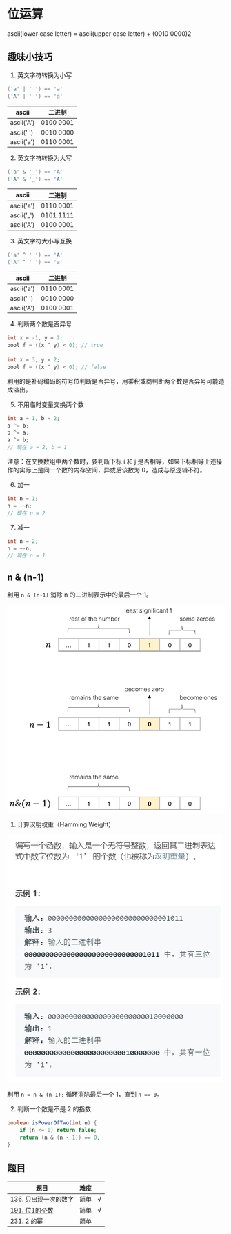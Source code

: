 # 位运算

ascii(lower case letter) = ascii(upper case letter) + (0010 0000)2

## 趣味小技巧

1. 英文字符转换为小写
``` java
('a' | ' ') == 'a'
('A' | ' ') == 'a'
```

|ascii|二进制|
|---|---|
|ascii('A')|0100 0001|
|ascii(' ')|0010 0000|
|ascii('a')|0110 0001|

2. 英文字符转换为大写
``` java
('a' & '_') == 'A'
('A' & '_') == 'A'
```

|ascii|二进制|
|---|---|
|ascii('a')|0110 0001|
|ascii('_')|0101 1111|
|ascii('A')|0100 0001|

3. 英文字符大小写互换
``` java
('a' ^ ' ') == 'A'
('A' ^ ' ') == 'a'
```

|ascii|二进制|
|---|---|
|ascii('a')|0110 0001|
|ascii(' ')|0010 0000|
|ascii('A')|0100 0001|

4. 判断两个数是否异号

``` java
int x = -1, y = 2;
bool f = ((x ^ y) < 0); // true

int x = 3, y = 2;
bool f = ((x ^ y) < 0); // false
```

利用的是补码编码的符号位判断是否异号，用乘积或商判断两个数是否异号可能造成溢出。

5. 不用临时变量交换两个数

``` java
int a = 1, b = 2;
a ^= b;
b ^= a;
a ^= b;
// 现在 a = 2, b = 1
```

注意：在交换数组中两个数时，要判断下标 i 和 j 是否相等，如果下标相等上述操作的实际上是同一个数的内存空间，异或后该数为 0，造成与原逻辑不符。

6. 加一

``` java
int n = 1;
n = -~n;
// 现在 n = 2
```

7. 减一

``` java
int n = 2;
n = ~-n;
// 现在 n = 1
```

## n & (n-1)

利用 `n & (n-1)` 消除 n 的二进制表示中的最后一个 1。

![n&(n-1).png](../../resources/n&(n-1).png)

1. 计算汉明权重（Hamming Weight）

![hamming-weight.png](../../resources/hamming-weight.png)

利用 `n = n & (n-1);` 循环消除最后一个 1，直到 `n == 0`。

2. 判断一个数是不是 2 的指数

``` java
boolean isPowerOfTwo(int n) {
    if (n <= 0) return false;
    return (n & (n - 1)) == 0;
}
```

## 题目

|题目|难度||
|---|---|---|
|[136. 只出现一次的数字](https://leetcode-cn.com/problems/single-number/)|简单|√|
|[191. 位1的个数](https://leetcode-cn.com/problems/number-of-1-bits/)|简单|√|
|[231. 2 的幂](https://leetcode-cn.com/problems/power-of-two/)|简单|
